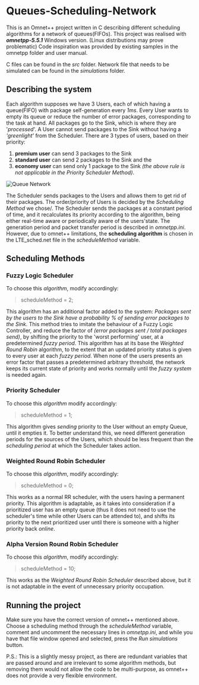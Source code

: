 # Queues-Scheduling-Network
This is an Omnet++ project written in C describing different scheduling algorithms for a network of queues(FIFOs).
This project was realised with **_omnetpp-5.5.1_** Windows version. (Linux distributions may prove problematic)
Code inspiration was provided by existing samples in the omnetpp folder and user manual.

C files can be found in the _src_ folder. Network file that needs to be simulated can be found in the _simulations_ folder.

## Describing the system

Each algorithm supposes we have 3 Users, each of which having a queue(FIFO) with package self-generation every *1ms*.
Every User wants to empty its queue or reduce the number of error packages, corresponding to the task at hand.
All packages go to the Sink, which is where they are '_processed_'.
A User cannot send packages to the Sink without having a _'greenlight'_ from the Scheduler. There are 3 types of users, based on their priority: 
1. **premium user** can send 3 packages to the Sink
2. **standard user** can send 2 packages to the Sink and the 
3. **economy user** can send only 1 package to the Sink
_(the above rule is not applicable in the Priority Scheduler Method)_.

![Queue Network](https://i.imgur.com/dadD22m.png)

The Scheduler sends packages to the Users and allows them to get rid of their packages. The order/priority of Users is decided by the _Scheduling Method_ we chose/. The Scheduler sends the packages at a constant period of time, and it recalculates its priority according to the algorithm, being either real-time aware or periodically aware of the users'state.
The generation period and packet transfer period is described in _omnetpp.ini_.
However, due to omnet++ limitations, the **scheduling algorithm** is chosen in the LTE_sched.net file in the _scheduleMethod_ variable.

## Scheduling Methods
### Fuzzy Logic Scheduler
To choose this _algorithm_, modify accordingly:
>scheduleMethod = 2;

This algorithm has an additional factor added to the system: _Packages sent by the users to the Sink have a probability % of sending error packages to the Sink._ This method tries to imitate the behaviour of a Fuzzy Logic Controller, and reduce the factor of _(error packages sent / total packages send)_, by shifting the priority to the 'worst performing' user, at a predetermined _fuzzy period_. This algorithm has at its base the _Weighted Round Robin_ algorithm, to the extent that an updated priority status is given to every user at each _fuzzy period_. When none of the users presents an error factor that passes a predetermined arbitrary threshold, the network keeps its current state of priority and works normally until the _fuzzy system_ is needed again.

### Priority Scheduler
To choose this _algorithm_ modify accordingly:
>scheduleMethod = 1;

This algorithm gives _sending_ priority to the User without an empty Queue, until it empties it. To better understand this, we need different generation periods for the sources of the Users, which should be less frequent than the _scheduling period_ at which the Scheduler takes action.

### Weighted Round Robin Scheduler
To choose this _algorithm_, modify accordingly:
>scheduleMethod = 0;

This works as a normal RR scheduler, with the users having a permanent priority. This algorithm is adaptable, as it takes into consideration if a prioritized user has an empty queue (thus it does not need to use the scheduler's time while other Users can be attended to), and shifts its priority to the next prioritized user until there is someone with a higher priority back _online_.

### Alpha Version Round Robin Scheduler
To choose this _algorithm_, modify accordingly:
>scheduleMethod = 10;

This works as the _Weighted Round Robin Scheduler_ described above, but it is not adaptable in the event of unnecessary priority occupation.

## Running the project
Make sure you have the correct version of omnet++ mentioned above. Choose a scheduling method through the _scheduleMethod_ variable, comment and uncomment the necessary lines in _omnetpp.ini_, and while you have that file window opened and selected, press the _Run simulations_ button.

P.S.: This is a slightly messy project, as there are redundant variables that are passed around and are irrelevant to some algorithm methods, but removing them would not allow the code to be multi-purpose, as omnet++ does not provide a very flexible environment.
